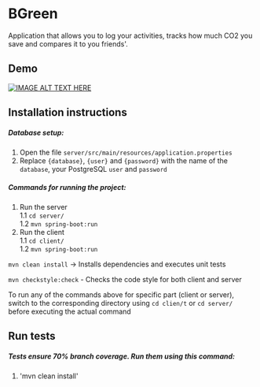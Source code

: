 # BGreen

Application that allows you to log your activities, tracks how much CO2 you save and compares it to you friends'.

## Demo

[![IMAGE ALT TEXT HERE](https://lh3.googleusercontent.com/PcjrymGMJmSYWtw22DU57JV5wa3QQQ__bKR_6vgKPTdWSEI5MR9S8a48Q2a7rHxDMNf7lt-Df1T1K2m2hFeF1yPigqK5zujtE9hZS74pU-ydkgM_O3LBxTGs3NUTF9Kt8KXjayAuEg=w600-h315-p-k-no)](https://photos.google.com/share/AF1QipMYJApd1qjWiTkRwDzW9Fm3ITjfdzs9FR76aocXBflN-sMW8E9khhG3PJPqQCQbnw/photo/AF1QipNqlKzRQgTulM41eiDMHU2Dn4KhK7UBM96HyUGZ?key=dmJUQ0d4ZE1yVWJLTHlwcUhzQWRLd1o3bFdBX2Rn)

## Installation instructions

##### Database setup:

1. Open the file `server/src/main/resources/application.properties`
2. Replace `{database}`, `{user}` and `{password}` with the name of the `database`, your PostgreSQL `user` and `password`

##### Commands for running the project:

1. Run the server <br>
    1.1 `cd server/` <br>
    1.2 `mvn spring-boot:run`
2. Run the client <br>
    1.1 `cd client/` <br>
    1.2 `mvn spring-boot:run`


`mvn clean install` -> Installs dependencies and executes unit tests

`mvn checkstyle:check` - Checks the code style for both client and server

To run any of the commands above for specific part (client or server), switch to the corresponding directory using `cd clien/t` or `cd server/` before executing the actual command

## Run tests

##### Tests ensure 70% branch coverage. Run them using this command:

1. 'mvn clean install'